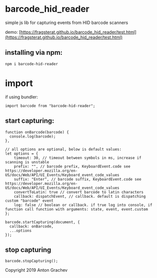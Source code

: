 # barcode_hid_reader
simple js lib for capturing events from HID barcode scanners

demo: [https://fragsterat.github.io/barcode_hid_reader/test.html](https://fragsterat.github.io/barcode_hid_reader/test.html)

## installing via npm:

```
npm i barcode-hid-reader
```

# import

if using bundler:

```
import barcode from "barcode-hid-reader";
```

## start capturing:

```
function onBarcode(barcode) {
  console.log(barcode);
},

// all options are optional, below is default values:
let options = {
    timeout: 30, // timeout between symbols in ms, increase if scanning is unstable
    prefix: "", // barcode prefix, KeyboardEvent.code see https://developer.mozilla.org/en-US/docs/Web/API/UI_Events/Keyboard_event_code_values
    suffix: "Enter", // barcode suffix, KeyboardEvent.code see https://developer.mozilla.org/en-US/docs/Web/API/UI_Events/Keyboard_event_code_values
    convertToLatin: true // convert barcode to latin characters
    callback: dispatchEvent, // callback. default is dispatching custom "barcode" event
    log: false // boolean or callback. if true log into console, if function call function with arguments: state, event, event.custom
};

barcode.startCapturing(document, {
  callback: onBarcode,
  ...options
});
```

## stop capturing

```
barcode.stopCapturing();
```



Copyright 2019 Anton Grachev
